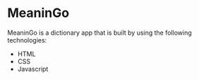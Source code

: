 # MeaninGo
MeaninGo is a  dictionary app that is built by using the following technologies:
- HTML
- CSS
- Javascript
